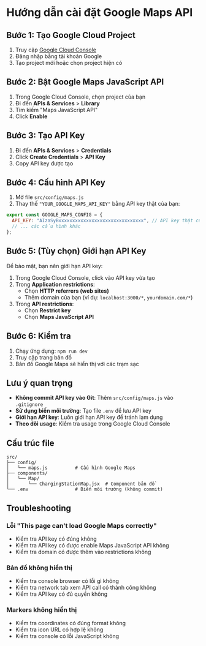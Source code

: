# Hướng dẫn cài đặt Google Maps API

## Bước 1: Tạo Google Cloud Project

1. Truy cập [Google Cloud Console](https://console.cloud.google.com/)
2. Đăng nhập bằng tài khoản Google
3. Tạo project mới hoặc chọn project hiện có

## Bước 2: Bật Google Maps JavaScript API

1. Trong Google Cloud Console, chọn project của bạn
2. Đi đến **APIs & Services** > **Library**
3. Tìm kiếm "Maps JavaScript API"
4. Click **Enable**

## Bước 3: Tạo API Key

1. Đi đến **APIs & Services** > **Credentials**
2. Click **Create Credentials** > **API Key**
3. Copy API key được tạo

## Bước 4: Cấu hình API Key

1. Mở file `src/config/maps.js`
2. Thay thế `"YOUR_GOOGLE_MAPS_API_KEY"` bằng API key thật của bạn:

```javascript
export const GOOGLE_MAPS_CONFIG = {
  API_KEY: "AIzaSyBxxxxxxxxxxxxxxxxxxxxxxxxxxxxxxx", // API key thật của bạn
  // ... các cấu hình khác
};
```

## Bước 5: (Tùy chọn) Giới hạn API Key

Để bảo mật, bạn nên giới hạn API key:

1. Trong Google Cloud Console, click vào API key vừa tạo
2. Trong **Application restrictions**:
   - Chọn **HTTP referrers (web sites)**
   - Thêm domain của bạn (ví dụ: `localhost:3000/*`, `yourdomain.com/*`)
3. Trong **API restrictions**:
   - Chọn **Restrict key**
   - Chọn **Maps JavaScript API**

## Bước 6: Kiểm tra

1. Chạy ứng dụng: `npm run dev`
2. Truy cập trang bản đồ
3. Bản đồ Google Maps sẽ hiển thị với các trạm sạc

## Lưu ý quan trọng

- **Không commit API key vào Git**: Thêm `src/config/maps.js` vào `.gitignore`
- **Sử dụng biến môi trường**: Tạo file `.env` để lưu API key
- **Giới hạn API key**: Luôn giới hạn API key để tránh lạm dụng
- **Theo dõi usage**: Kiểm tra usage trong Google Cloud Console

## Cấu trúc file

```
src/
├── config/
│   └── maps.js          # Cấu hình Google Maps
├── components/
│   └── Map/
│       └── ChargingStationMap.jsx  # Component bản đồ
└── .env                 # Biến môi trường (không commit)
```

## Troubleshooting

### Lỗi "This page can't load Google Maps correctly"

- Kiểm tra API key có đúng không
- Kiểm tra API key có được enable Maps JavaScript API không
- Kiểm tra domain có được thêm vào restrictions không

### Bản đồ không hiển thị

- Kiểm tra console browser có lỗi gì không
- Kiểm tra network tab xem API call có thành công không
- Kiểm tra API key có đủ quyền không

### Markers không hiển thị

- Kiểm tra coordinates có đúng format không
- Kiểm tra icon URL có hợp lệ không
- Kiểm tra console có lỗi JavaScript không
